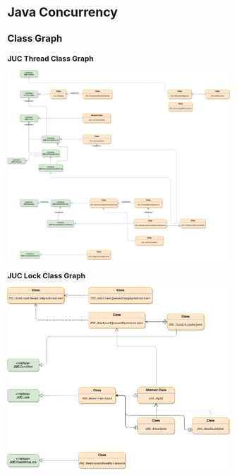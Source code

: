 # Java Concurrency



## Class Graph
### JUC Thread Class Graph
![](pic/JUC-Thread-Class-Map.png)

### JUC Lock Class Graph
![](pic/JUC-Locks-Class-Map.png)